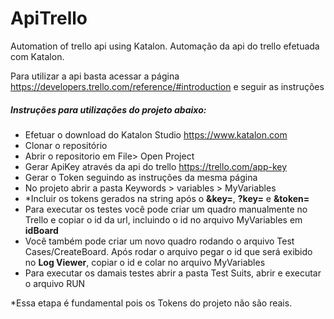 # ApiTrello

Automation of trello api using Katalon.
Automação da api do trello efetuada com Katalon.

Para utilizar a api basta acessar a página https://developers.trello.com/reference/#introduction e seguir as instruções

##### Instruções para utilizações do projeto abaixo:
- Efetuar o download do Katalon Studio https://www.katalon.com
- Clonar o repositório
- Abrir o repositorio em File> Open Project
- Gerar ApiKey através da api do trello https://trello.com/app-key
- Gerar o Token seguindo as instruções da mesma página
- No projeto abrir a pasta Keywords > variables > MyVariables
- *Incluir os tokens gerados na string após o **&key=**, **?key=** e **&token=**
- Para executar os testes você pode criar um quadro manualmente no Trello e copiar o id da url, incluindo o id no arquivo MyVariables em **idBoard**
- Você também pode criar um novo quadro rodando o arquivo Test Cases/CreateBoard. Após rodar o arquivo pegar o id que será exibido no **Log Viewer**, copiar o id e colar no arquivo MyVariables
- Para executar os damais testes abrir a pasta Test Suits, abrir e executar o arquivo RUN

*Essa etapa é fundamental pois os Tokens do projeto não  são reais.
